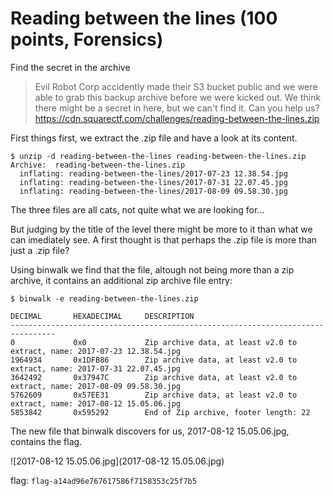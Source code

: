 # Reading between the lines (100 points, Forensics)
Find the secret in the archive

>
> Evil Robot Corp accidently made their S3 bucket public and we were able to
> grab this backup archive before we were kicked out. We think there might be a
> secret in here, but we can't find it. Can you help us?
> https://cdn.squarectf.com/challenges/reading-between-the-lines.zip
> 

First things first, we extract the .zip file and have a look at its content.

```
$ unzip -d reading-between-the-lines reading-between-the-lines.zip 
Archive:  reading-between-the-lines.zip
  inflating: reading-between-the-lines/2017-07-23 12.38.54.jpg  
  inflating: reading-between-the-lines/2017-07-31 22.07.45.jpg  
  inflating: reading-between-the-lines/2017-08-09 09.58.30.jpg
```

The three files are all cats, not quite what we are looking for...

But judging by the title of the level there might be more to
it than what we can imediately see. A first thought is that 
perhaps the .zip file is more than just a .zip file?

Using binwalk we find that the file, altough not being more than a 
zip archive, it contains an additional zip archive file entry:

```
$ binwalk -e reading-between-the-lines.zip

DECIMAL       HEXADECIMAL     DESCRIPTION
--------------------------------------------------------------------------------
0             0x0             Zip archive data, at least v2.0 to extract, name: 2017-07-23 12.38.54.jpg
1964934       0x1DFB86        Zip archive data, at least v2.0 to extract, name: 2017-07-31 22.07.45.jpg
3642492       0x37947C        Zip archive data, at least v2.0 to extract, name: 2017-08-09 09.58.30.jpg
5762609       0x57EE31        Zip archive data, at least v2.0 to extract, name: 2017-08-12 15.05.06.jpg
5853842       0x595292        End of Zip archive, footer length: 22
```

The new file that binwalk discovers for us, 2017-08-12 15.05.06.jpg, 
contains the flag.

![2017-08-12 15.05.06.jpg](2017-08-12 15.05.06.jpg)

flag: `flag-a14ad96e767617586f7158353c25f7b5`
